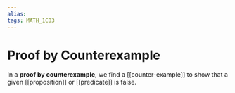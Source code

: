 ```yaml
---
alias:
tags: MATH_1C03
---
```

# Proof by Counterexample
In a **proof by counterexample**, we find a [[counter-example]] to show that a given [[proposition]] or [[predicate]] is false. 